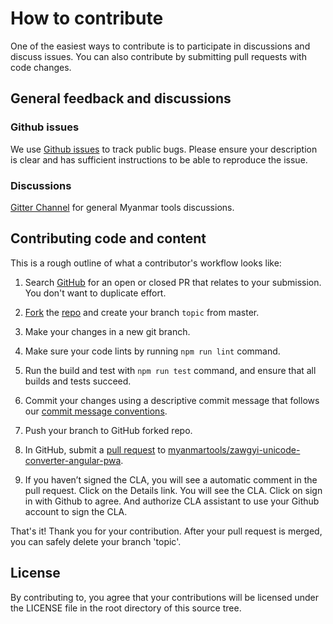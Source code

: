 # How to contribute

One of the easiest ways to contribute is to participate in discussions and discuss issues. You can also contribute by submitting pull requests with code changes.

## General feedback and discussions

### Github issues

We use [Github issues](https://github.com/myanmartools/zawgyi-unicode-converter-angular-pwa/issues) to track public bugs. Please ensure your description is clear and has sufficient instructions to be able to reproduce the issue.

### Discussions

[Gitter Channel](https://badges.gitter.im/myanmartools/community) for general Myanmar tools discussions.

## Contributing code and content

This is a rough outline of what a contributor's workflow looks like:

1. Search [GitHub](https://github.com/myanmartools/zawgyi-unicode-converter-angular-pwa/pulls) for an open or closed PR that relates to your submission. You don't want to duplicate effort.

2. [Fork](https://help.github.com/articles/fork-a-repo/) the [repo](https://github.com/myanmartools/zawgyi-unicode-converter-angular-pwa) and create your branch `topic` from master.

3. Make your changes in a new git branch.

4. Make sure your code lints by running `npm run lint` command.

5. Run the build and test with `npm run test` command, and ensure that all builds and tests succeed.

6. Commit your changes using a descriptive commit message that follows our [commit message conventions](https://gist.github.com/dagonmetric-contributor/b3815561401555fa9ac2530f32e56dd3).

7. Push your branch to GitHub forked repo.

8. In GitHub, submit a [pull request](https://help.github.com/articles/about-pull-requests) to [myanmartools/zawgyi-unicode-converter-angular-pwa](https://github.com/myanmartools/zawgyi-unicode-converter-angular-pwa).

9. If you haven’t signed the CLA, you will see a automatic comment in the pull request. Click on the Details link. You will see the CLA. Click on sign in with Github to agree. And authorize CLA assistant to use your Github account to sign the CLA.

That's it! Thank you for your contribution. After your pull request is merged, you can safely delete your branch 'topic'.

## License

By contributing to, you agree that your contributions will be licensed under the LICENSE file in the root directory of this source tree.